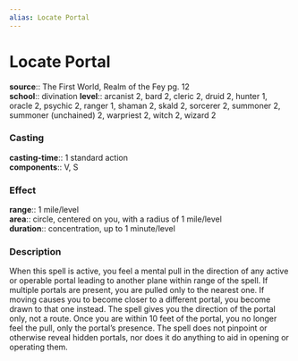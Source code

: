 ```yaml
---
alias: Locate Portal
---
```


# Locate Portal 

**source**:: The First World, Realm of the Fey pg. 12  
**school**:: divination
**level**:: arcanist 2, bard 2, cleric 2, druid 2, hunter 1, oracle 2, psychic 2, ranger 1, shaman 2, skald 2, sorcerer 2, summoner 2, summoner (unchained) 2, warpriest 2, witch 2, wizard 2

### Casting 

**casting-time**:: 1 standard action  
**components**:: V, S

### Effect 

**range**:: 1 mile/level  
**area**:: circle, centered on you, with a radius of 1 mile/level  
**duration**:: concentration, up to 1 minute/level

### Description 

When this spell is active, you feel a mental pull in the direction of any active or operable portal leading to another plane within range of the spell. If multiple portals are present, you are pulled only to the nearest one. If moving causes you to become closer to a different portal, you become drawn to that one instead. The spell gives you the direction of the portal only, not a route. Once you are within 10 feet of the portal, you no longer feel the pull, only the portal’s presence. The spell does not pinpoint or otherwise reveal hidden portals, nor does it do anything to aid in opening or operating them.
